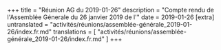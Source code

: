 +++
title = "Réunion AG du 2019-01-26"
description = "Compte rendu de l'Assemblée Génerale du 26 janvier 2019 de l'"
date = 2019-01-26
[extra]
untranslated = "activités/réunions/assemblée-générale_2019-01-26/index.fr.md"
translations = [
    "activités/réunions/assemblée-générale_2019-01-26/index.fr.md"
]
+++
